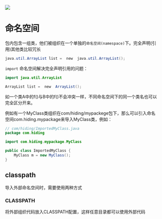 ![](https://gitee.com/codebysandwich/source/raw/master/picgo/2022-09/R-C.jpeg)

# 命名空间
包内包含一组类，他们被组织在一个单独的`命名空间(namespace)`下。完全声明(引用)其他类比较冗长

```java
java.util.ArrayList list =  new  java.util.ArrayList();
```

`import` 命名空间解决完全声明引用的问题：

```java
import java.util.ArrayList

ArrayList list =  new  ArrayList();
```

如一个类A中的f()与B中的f()不会冲突一样，不同命名空间下的同一个类名也可以完全区分开来。

例如有一个MyClass类组织在com/hiding/mypackege包下，那么可以引入命名空间com.hiding.mypackage来导入MyClass类，例如：

```java
// com/hiding/ImportedMyClass.java
package com.hiding

import com.hiding.mypackage.MyClass

public class ImportedMyClass {  
    MyClass m = new MyClass();  
}
```

## classpath
导入外部命名空间时，需要使用两种方式

### CLASSPATH
将外部组织代码放入CLASSPATH配置，这样任意目录都可以使用外部代码

```bash

```
